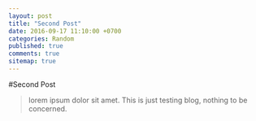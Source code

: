 ```yaml
---
layout: post
title: "Second Post"
date: 2016-09-17 11:10:00 +0700
categories: Random
published: true
comments: true
sitemap: true
---
```


#Second Post

>lorem ipsum dolor sit amet. This is just testing blog, nothing to be concerned.